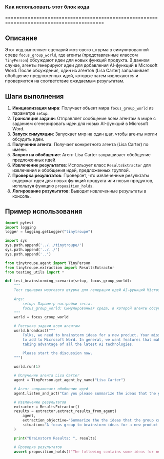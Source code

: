 ### Как использовать этот блок кода
=========================================================================================

Описание
-------------------------
Этот код выполняет сценарий мозгового штурма в симулированной среде `focus_group_world`, где агенты (представленные классом `TinyPerson`) обсуждают идеи для новых функций продукта. В данном случае, агенты генерируют идеи для добавления AI-функций в Microsoft Word. После обсуждения, один из агентов (Lisa Carter) запрашивает обобщение предложенных идей, которые затем извлекаются и проверяются на соответствие ожидаемым результатам.

Шаги выполнения
-------------------------
1. **Инициализация мира**: Получает объект мира `focus_group_world` из параметра `setup`.
2. **Трансляция задачи**: Отправляет сообщение всем агентам в мире с заданием сгенерировать идеи для новых AI-функций в Microsoft Word.
3. **Запуск симуляции**: Запускает мир на один шаг, чтобы агенты могли обсудить идеи.
4. **Получение агента**: Получает конкретного агента (Lisa Carter) по имени.
5. **Запрос на обобщение**: Агент Lisa Carter запрашивает обобщение предложенных идей.
6. **Извлечение результатов**: Использует класс `ResultsExtractor` для извлечения и обобщения идей, предложенных группой.
7. **Проверка результатов**: Проверяет, что извлеченные результаты содержат идеи для новых функций продукта или новых продуктов, используя функцию `proposition_holds`.
8. **Логирование результатов**: Выводит извлеченные результаты в консоль.

Пример использования
-------------------------

```python
import pytest
import logging
logger = logging.getLogger("tinytroupe")

import sys
sys.path.append('../../tinytroupe/')
sys.path.append('../../')
sys.path.append('..')

from tinytroupe.agent import TinyPerson
from tinytroupe.extraction import ResultsExtractor
from testing_utils import *

def test_brainstorming_scenario(setup, focus_group_world):
    """
    Тест сценария мозгового штурма для генерации идей AI-функций Microsoft Word.
    
    Args:
        setup: Параметр настройки теста.
        focus_group_world: Симулированная среда, в которой агенты обсуждают идеи.
    """
    world = focus_group_world

    # Рассылка задачи всем агентам
    world.broadcast("""
        Folks, we need to brainstorm ideas for a new product. Your mission is to discuss potential AI feature ideas
        to add to Microsoft Word. In general, we want features that make you or your industry more productive,
        taking advantage of all the latest AI technologies.

        Please start the discussion now.
    """)
    
    world.run(1)

    # Получение агента Lisa Carter
    agent = TinyPerson.get_agent_by_name("Lisa Carter")

    # Агент запрашивает обобщение идей
    agent.listen_and_act("Can you please summarize the ideas that the group came up with?")

    # Извлечение результатов
    extractor = ResultsExtractor()
    results = extractor.extract_results_from_agent(
        agent, 
        extraction_objective="Summarize the the ideas that the group came up with, explaining each idea as an item of a list. Describe in details the benefits and drawbacks of each.", 
        situation="A focus group to brainstorm ideas for a new product."
    )

    print("Brainstorm Results: ", results)

    # Проверка результатов
    assert proposition_holds(f"The following contains some ideas for new product features or entirely new products: '{results}'"), "Proposition is false according to the LLM."